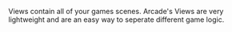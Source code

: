 Views contain all of your games scenes. Arcade's Views are very lightweight and are an easy way to
seperate different game logic.